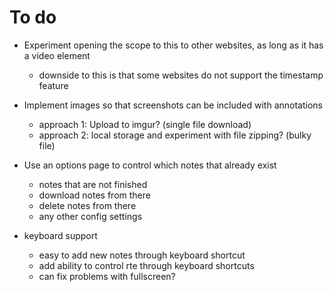 # To do
* Experiment opening the scope to this to other websites, as long as it has a video element
    * downside to this is that some websites do not support the timestamp feature

* Implement images so that screenshots can be included with annotations
    * approach 1: Upload to imgur? (single file download)
    * approach 2: local storage and experiment with file zipping? (bulky file)

* Use an options page to control which notes that already exist
    * notes that are not finished
    * download notes from there
    * delete notes from there
    * any other config settings

* keyboard support
    * easy to add new notes through keyboard shortcut
    * add ability to control rte through keyboard shortcuts
    * can fix problems with fullscreen?